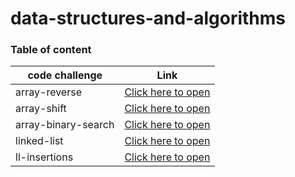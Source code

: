 # data-structures-and-algorithms


### Table of content
|code challenge|Link|
|--------------|----|
|array-reverse|[Click here to open](https://github.com/ebrahimayyad11/data-structures-and-algorithms/blob/main/array-reverse/README.md)|
|array-shift|[Click here to open](https://github.com/ebrahimayyad11/data-structures-and-algorithms/blob/main/array-shift/README.md)|
|array-binary-search|[Click here to open](https://github.com/ebrahimayyad11/data-structures-and-algorithms/blob/main/array-binary-search/README.md)|
|linked-list|[Click here to open](https://github.com/ebrahimayyad11/data-structures-and-algorithms/blob/main/Data-Structure/challenge-05/README.md)|
|ll-insertions|[Click here to open](https://github.com/ebrahimayyad11/data-structures-and-algorithms/blob/main/Data-Structure/challenge-06/README.md)|





